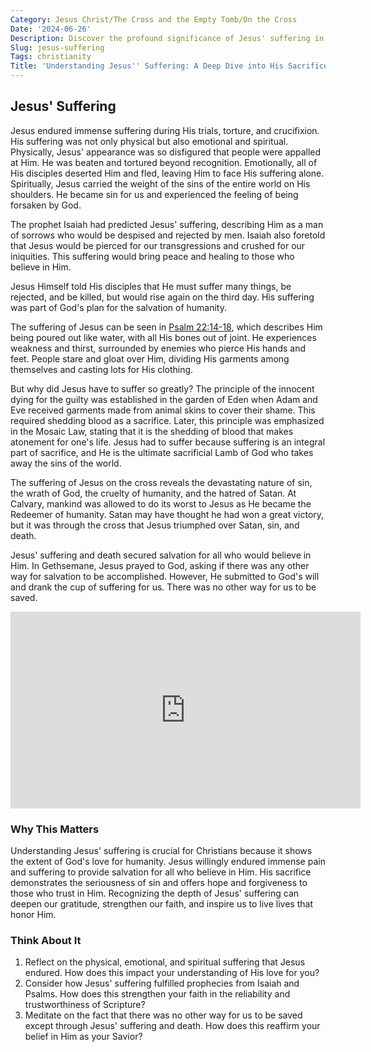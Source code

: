 ```yaml
---
Category: Jesus Christ/The Cross and the Empty Tomb/On the Cross
Date: '2024-06-26'
Description: Discover the profound significance of Jesus' suffering in this insightful article exploring the spiritual journey and sacrifice of Jesus Christ. Explore the depth of his suffering and the redemption it offers.
Slug: jesus-suffering
Tags: christianity
Title: 'Understanding Jesus'' Suffering: A Deep Dive into His Sacrifice'
---
```


## Jesus' Suffering

Jesus endured immense suffering during His trials, torture, and crucifixion. His suffering was not only physical but also emotional and spiritual. Physically, Jesus' appearance was so disfigured that people were appalled at Him. He was beaten and tortured beyond recognition. Emotionally, all of His disciples deserted Him and fled, leaving Him to face His suffering alone. Spiritually, Jesus carried the weight of the sins of the entire world on His shoulders. He became sin for us and experienced the feeling of being forsaken by God.

The prophet Isaiah had predicted Jesus' suffering, describing Him as a man of sorrows who would be despised and rejected by men. Isaiah also foretold that Jesus would be pierced for our transgressions and crushed for our iniquities. This suffering would bring peace and healing to those who believe in Him.

Jesus Himself told His disciples that He must suffer many things, be rejected, and be killed, but would rise again on the third day. His suffering was part of God's plan for the salvation of humanity.

The suffering of Jesus can be seen in [Psalm 22:14-18](https://www.bibleref.com/Psalm/22/Psalm-22-14.html), which describes Him being poured out like water, with all His bones out of joint. He experiences weakness and thirst, surrounded by enemies who pierce His hands and feet. People stare and gloat over Him, dividing His garments among themselves and casting lots for His clothing.

But why did Jesus have to suffer so greatly? The principle of the innocent dying for the guilty was established in the garden of Eden when Adam and Eve received garments made from animal skins to cover their shame. This required shedding blood as a sacrifice. Later, this principle was emphasized in the Mosaic Law, stating that it is the shedding of blood that makes atonement for one's life. Jesus had to suffer because suffering is an integral part of sacrifice, and He is the ultimate sacrificial Lamb of God who takes away the sins of the world.

The suffering of Jesus on the cross reveals the devastating nature of sin, the wrath of God, the cruelty of humanity, and the hatred of Satan. At Calvary, mankind was allowed to do its worst to Jesus as He became the Redeemer of humanity. Satan may have thought he had won a great victory, but it was through the cross that Jesus triumphed over Satan, sin, and death.

Jesus' suffering and death secured salvation for all who would believe in Him. In Gethsemane, Jesus prayed to God, asking if there was any other way for salvation to be accomplished. However, He submitted to God's will and drank the cup of suffering for us. There was no other way for us to be saved.


<iframe width="560" height="315" src="https://www.youtube.com/embed/U_rzCrR4JJo" frameborder="0" allow="autoplay; encrypted-media" allowfullscreen></iframe>


### Why This Matters

Understanding Jesus' suffering is crucial for Christians because it shows the extent of God's love for humanity. Jesus willingly endured immense pain and suffering to provide salvation for all who believe in Him. His sacrifice demonstrates the seriousness of sin and offers hope and forgiveness to those who trust in Him. Recognizing the depth of Jesus' suffering can deepen our gratitude, strengthen our faith, and inspire us to live lives that honor Him.

### Think About It

1. Reflect on the physical, emotional, and spiritual suffering that Jesus endured. How does this impact your understanding of His love for you?
2. Consider how Jesus' suffering fulfilled prophecies from Isaiah and Psalms. How does this strengthen your faith in the reliability and trustworthiness of Scripture?
3. Meditate on the fact that there was no other way for us to be saved except through Jesus' suffering and death. How does this reaffirm your belief in Him as your Savior?